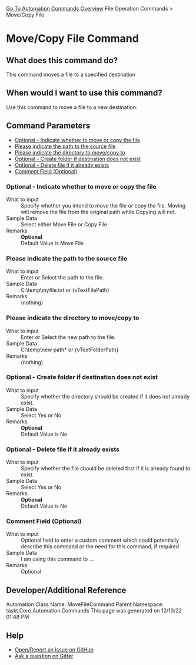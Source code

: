 <!--TITLE: Move/Copy File Command -->
<!-- SUBTITLE: a command in the File Operation Commands group. -->
[Go To Automation Commands Overview](/automation-commands.md)
File Operation Commands &gt; Move/Copy File


# Move/Copy File Command


## What does this command do?
This command moves a file to a specified destination


## When would I want to use this command?
Use this command to move a file to a new destination.


## Command Parameters
- [Optional - Indicate whether to move or copy the file](#param_0)
- [Please indicate the path to the source file](#param_1)
- [Please indicate the directory to move/copy to](#param_2)
- [Optional - Create folder if destination does not exist](#param_3)
- [Optional - Delete file if it already exists](#param_4)
- [Comment Field (Optional)](#param_5)


<a id="param_0"></a>
### Optional - Indicate whether to move or copy the file


<dl>
<dt>What to input</dt><dd>Specify whether you intend to move the file or copy the file.  Moving will remove the file from the original path while Copying will not.</dd>
<dt>Sample Data</dt><dd>Select either Move File or Copy File</dd>
<dt>Remarks</dt><dd><b>Optional</b><br>Default Value is Move File</dd>
</dl>




<a id="param_1"></a>
### Please indicate the path to the source file


<dl>
<dt>What to input</dt><dd>Enter or Select the path to the file.</dd>
<dt>Sample Data</dt><dd>C:\temp\myfile.txt or {vTextFilePath}</dd>
<dt>Remarks</dt><dd>(nothing)</dd>
</dl>




<a id="param_2"></a>
### Please indicate the directory to move/copy to


<dl>
<dt>What to input</dt><dd>Enter or Select the new path to the file.</dd>
<dt>Sample Data</dt><dd>C:\temp\new path* or {vTextFolderPath}</dd>
<dt>Remarks</dt><dd>(nothing)</dd>
</dl>




<a id="param_3"></a>
### Optional - Create folder if destination does not exist


<dl>
<dt>What to input</dt><dd>Specify whether the directory should be created if it does not already exist.</dd>
<dt>Sample Data</dt><dd>Select Yes or No</dd>
<dt>Remarks</dt><dd><b>Optional</b><br>Default Value is No</dd>
</dl>




<a id="param_4"></a>
### Optional - Delete file if it already exists


<dl>
<dt>What to input</dt><dd>Specify whether the file should be deleted first if it is already found to exist.</dd>
<dt>Sample Data</dt><dd>Select Yes or No</dd>
<dt>Remarks</dt><dd><b>Optional</b><br>Default Value is No</dd>
</dl>




<a id="param_5"></a>
### Comment Field (Optional)


<dl>
<dt>What to input</dt><dd>Optional field to enter a custom comment which could potentially describe this command or the need for this command, if required</dd>
<dt>Sample Data</dt><dd>I am using this command to ...</dd>
<dt>Remarks</dt><dd>Optional</dd>
</dl>




## Developer/Additional Reference
Automation Class Name: MoveFileCommand
Parent Namespace: taskt.Core.Automation.Commands
This page was generated on 12/10/22 01:48 PM


## Help
- [Open/Report an issue on GitHub](https://github.com/rcktrncn/taskt/issues/new)
- [Ask a question on Gitter](https://gitter.im/taskt-rpa/Lobby)
